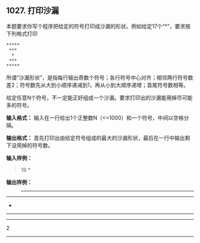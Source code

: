 ﻿## 1027. 打印沙漏
本题要求你写个程序把给定的符号打印成沙漏的形状。例如给定17个“\*”，要求按下列格式打印
```
*****  
 ***  
  *  
 ***  
*****
```  

所谓“沙漏形状”，是指每行输出奇数个符号；各行符号中心对齐；相邻两行符号数差2；符号数先从大到小顺序递减到1，再从小到大顺序递增；首尾符号数相等。

给定任意N个符号，不一定能正好组成一个沙漏。要求打印出的沙漏能用掉尽可能多的符号。

**输入格式：**
输入在一行给出1个正整数N（<=1000）和一个符号，中间以空格分隔。

**输出格式：**
首先打印出由给定符号组成的最大的沙漏形状，最后在一行中输出剩下没用掉的符号数。

**输入样例：**
>19 *

**输出样例：**
>*****  
 ***  
  *  
 ***  
*****  
2


---

```c

```